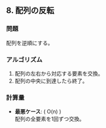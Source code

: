 ## 8. 配列の反転

### **問題**
配列を逆順にする。

### **アルゴリズム**
1. 配列の左右から対応する要素を交換。
2. 配列の中央に到達したら終了。

### **計算量**
- **最悪ケース**: \( O(n) \)  
  配列の全要素を1回ずつ交換。